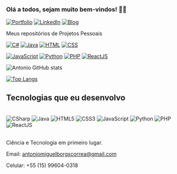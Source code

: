 ### Olá a todos, sejam muito bem-vindos! 🖐🏼

[![Portfolio](https://img.shields.io/badge/website-000000?style=for-the-badge&logo=About.me&logoColor=white)](https://antoniomiguel03.github.io/antoniomiguel.github.io/)
[![LinkedIn](https://img.shields.io/badge/LinkedIn-0077B5?style=for-the-badge&logo=linkedin&logoColor=white)](https://www.linkedin.com/in/ant%C3%B4nio-miguel-borges-correa-1a3340253/)
[![Blog](https://img.shields.io/badge/Blogger-FF5722?style=for-the-badge&logo=blogger&logoColor=white)](https://astrolabworld.blogspot.com/)

Meus repositórios de Projetos Pessoais

[![C#](https://github-readme-stats.vercel.app/api/pin/?username=AntonioMiguel03&repo=Projetos_C_Sharp)](https://github.com/AntonioMiguel03/Projetos_C_Sharp)
[![Java](https://github-readme-stats.vercel.app/api/pin/?username=AntonioMiguel03&repo=Projetos_Java)](https://github.com/AntonioMiguel03/Projetos_Java)
[![HTML](https://github-readme-stats.vercel.app/api/pin/?username=AntonioMiguel03&repo=Projetos_HTML)](https://github.com/AntonioMiguel03/Projetos_HTML)
[![CSS](https://github-readme-stats.vercel.app/api/pin/?username=AntonioMiguel03&repo=Projetos_CSS)](https://github.com/AntonioMiguel03/Projetos_CSS)

[![JavaScript](https://github-readme-stats.vercel.app/api/pin/?username=AntonioMiguel03&repo=Projetos_JavaScript)](https://github.com/AntonioMiguel03/Projetos_JavaScript)
[![Python](https://github-readme-stats.vercel.app/api/pin/?username=AntonioMiguel03&repo=Projetos_Python)](https://github.com/AntonioMiguel03/Projetos_Python)
[![PHP](https://github-readme-stats.vercel.app/api/pin/?username=AntonioMiguel03&repo=Projetos_PHP)](https://github.com/AntonioMiguel03/Projetos_PHP)
[![ReactJS](https://github-readme-stats.vercel.app/api/pin/?username=AntonioMiguel03&repo=Projetos_ReactJS)](https://github.com/AntonioMiguel03/Projetos_ReactJS)


![Antonio GitHub stats](https://github-readme-stats.vercel.app/api?username=AntonioMiguel03&show_icons=true&theme=dark)

[![Top Langs](https://github-readme-stats.vercel.app/api/top-langs/?username=AntonioMiguel03)](https://github.com/AntonioMiguel03/github-readme-stats)

## Tecnologias que eu desenvolvo

<div style = "display: inline_block"><br/>
  <img align = "center" alt = "CSharp" src = "https://img.shields.io/badge/C%23-239120?style=for-the-badge&logo=c-sharp&logoColor=white" />
  <img align = "center" alt = "Java" src = "https://img.shields.io/badge/Java-ED8B00?style=for-the-badge&logo=openjdk&logoColor=white" />
  <img align = "center" alt = "HTML5" src = "https://img.shields.io/badge/HTML5-E34F26?style=for-the-badge&logo=html5&logoColor=white" />
  <img align = "center" alt = "CSS3" src = "https://img.shields.io/badge/CSS3-1572B6?style=for-the-badge&logo=css3&logoColor=white" />
  <img align = "center" alt = "JavaScript" src = "https://img.shields.io/badge/JavaScript-323330?style=for-the-badge&logo=javascript&logoColor=F7DF1E" />
  <img align = "center" alt = "Python" src = "https://img.shields.io/badge/Python-3776AB?style=for-the-badge&logo=python&logoColor=white" />
  <img align = "center" alt = "PHP" src = "https://img.shields.io/badge/PHP-777BB4?style=for-the-badge&logo=php&logoColor=white" />
  <img align = "center" alt = "ReactJS" src = "https://img.shields.io/badge/React-20232A?style=for-the-badge&logo=react&logoColor=61DAFB" />
</div><br/>

Ciência e Tecnologia em primeiro lugar.


Email: antoniomiguelborgscorrea@gmail.com

Celular: +55 (15) 99604-0318

<!-- Versao Link dos Repositorios -->
<!-- 

- [Projetos Pessoais em C#](https://github.com/AntonioMiguel03/Projetos_C_Sharp)<br/>
- [Projetos Pessoais em Java](https://github.com/AntonioMiguel03/Projetos_Java)<br/>
- [Projetos Pessoais em HTML](https://github.com/AntonioMiguel03/Projetos_HTML)<br/>
- [Projetos Pessoais em CSS](https://github.com/AntonioMiguel03/Projetos_CSS)<br/>
- [Projetos Pessoais em JavaScript](https://github.com/AntonioMiguel03/Projetos_JavaScript)<br/>
- [Projetos Pessoais em Python](https://github.com/AntonioMiguel03/Projetos_Python)<br/>
- [Projetos Pessoais em PHP](https://github.com/AntonioMiguel03/Projetos_PHP)<br/>
- [Projetos Pessoais em ReactJS](https://github.com/AntonioMiguel03/Projetos_ReactJS)<br/>

-->
